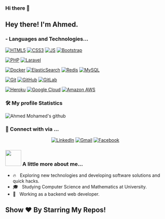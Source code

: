 ### Hi there 👋

<h2> Hey there! I'm Ahmed.</h2>

### - Languages and Technologies...
[![HTML5](https://img.shields.io/badge/-HTML5-E34F26?style=flat-square&logo=html5&logoColor=white&link=https://github.com/akiid777/)](https://github.com/akiid777/)
[![CSS3](https://img.shields.io/badge/-CSS3-1572B6?style=flat-square&logo=css3&link=https://github.com/akiid777/)](https://github.com/akiid777/)
[![JS](https://img.shields.io/badge/-JavaScript-black?style=flat-square&logo=javascript&link=https://github.com/akiid777/)](https://github.com/akiid777/)
[![Bootstrap](https://img.shields.io/badge/-Bootstrap-563D7C?style=flat-square&logo=bootstrap&link=https://github.com/akiid777/)](https://github.com/akiid777/)

[![PHP](https://img.shields.io/badge/-PHP-blue?style=flat-square&logo=php)](https://github.com/akiid777/)
[![Laravel](https://img.shields.io/badge/-Laravel-white?style=flat-square&logo=laravel)](https://github.com/akiid777/)


[![Docker](https://img.shields.io/badge/-Docker-black?style=flat-square&logo=docker&link=https://github.com/akiid777/)](https://github.com/akiid777/)
[![ElasticSearch](https://img.shields.io/badge/-ElasticSearch-005571?style=flat-square&logo=elasticsearch&link=https://github.com/akiid777/)](https://github.com/akiid777/)
[![Redis](https://img.shields.io/badge/-Redis-black?style=flat-square&logo=Redis&link=https://github.com/akiid777/)](https://github.com/akiid777/)
[![MySQL](https://img.shields.io/badge/-MySQL-ffffff?style=flat-square&logo=mysql&link=https://github.com/akiid777/)](https://github.com/akiid777/)

[![Git](https://img.shields.io/badge/-Git-black?style=flat-square&logo=git&link=https://github.com/akiid777/)](https://github.com/akiid777/)
[![GitHub](https://img.shields.io/badge/-GitHub-181717?style=flat-square&logo=github&link=https://github.com/akiid777/)](https://github.com/LuizCarlosAbbott/)
[![GitLab](https://img.shields.io/badge/-GitLab-FCA121?style=flat-square&logo=gitlab&link=https://github.com/LuizCarlosAbbott/)](https://github.com/akiid777/)


[![Heroku](https://img.shields.io/badge/-Heroku-430098?style=flat-square&logo=heroku&link=https://github.com/LuizCarlosAbbott/)](https://github.com/akiid777/)
[![Google Cloud](https://img.shields.io/badge/Google%20Cloud-black?style=flat-square&logo=google-cloud&link=https://github.com/akiid777/)](https://github.com/akiid777/)
[![Amazon AWS](https://img.shields.io/badge/Amazon%20AWS-232F3E?style=flat-square&logo=amazon-aws&link=https://github.com/akiid777/)](https://github.com/akiid777/)

<h3>🛠 My profile Statistics </h3>

![Ahmed Mohamed's github](https://github-readme-stats.vercel.app/api?username=ahmedmohamed24&show_icons=true&hide_border=true)

<h3> 💬 Connect with via ... </h3>
<p align="center">
<a href="https://www.linkedin.com/in/ahmedmohamed24" target="_blank"><img src="https://img.shields.io/badge/LinkedIn-%230077B5.svg?&style=flat-square&logo=linkedin&logoColor=white" alt="LinkedIn"></a>
<a href="mailto: ahmedmohamed24.dev@gmail.com" target="_blank"><img src="https://img.shields.io/badge/gmail-%23E4405F.svg?&style=flat-square&logo=gmail&logoColor=white" alt="Gmail"></a>  
<a href="https://www.facebook.com/ahmedmohamed24.dev" target="_blank"><img src="https://img.shields.io/badge/Facebook-%231877F2.svg?&style=flat-square&logo=facebook&logoColor=white" alt="Facebook"></a>
</p>


### <img src="https://media.giphy.com/media/VgCDAzcKvsR6OM0uWg/giphy.gif" width="50"> A little more about me...  

- 🔥 &nbsp; Exploring new technologies and developing software solutions and quick hacks.
- 🎓 &nbsp; Studying Computer Science and Mathematics at University.
- 💼 &nbsp; Working as a backend web developer.


## Show ❤️ By Starring My Repos!
